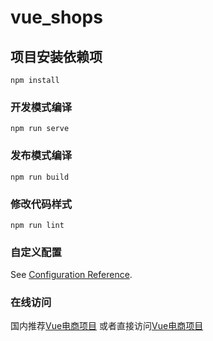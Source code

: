 # vue_shops

## 项目安装依赖项
```
npm install
```

### 开发模式编译
```
npm run serve
```

### 发布模式编译
```
npm run build
```

### 修改代码样式
```
npm run lint
```

### 自定义配置
See [Configuration Reference](https://cli.vuejs.org/config/).


### 在线访问
国内推荐[Vue电商项目](https://hxy1997.gitee.io/vue_shops/)
或者直接访问[Vue电商项目](https://hxy1997.xyz/vue_shops/)